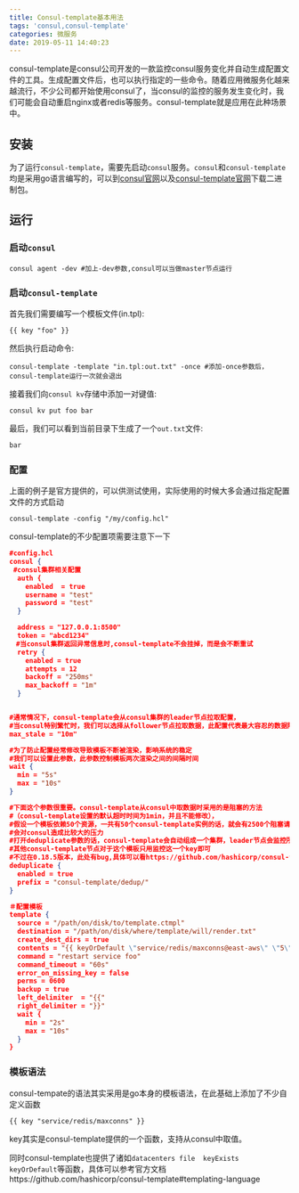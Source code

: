 ```yaml
---
title: Consul-template基本用法
tags: 'consul,consul-template'
categories: 微服务
date: 2019-05-11 14:40:23
---
```


consul-template是consul公司开发的一款监控consul服务变化并自动生成配置文件的工具。生成配置文件后，也可以执行指定的一些命令。随着应用微服务化越来越流行，不少公司都开始使用consul了，当consul的监控的服务发生变化时，我们可能会自动重启nginx或者redis等服务。consul-template就是应用在此种场景中。

## 安装

 为了运行```consul-template```，需要先启动```consul```服务。```consul```和```consul-template```均是采用go语言编写的，可以到[consul官网](https://www.consul.io/)以及[consul-template官网](https://releases.hashicorp.com/consul-template/)下载二进制包。

 ## 运行

### 启动```consul```

```shell
consul agent -dev #加上-dev参数,consul可以当做master节点运行
```

### 启动```consul-template```
首先我们需要编写一个模板文件(in.tpl):
```
{{ key "foo" }}
```
然后执行启动命令:
```shell
consul-template -template "in.tpl:out.txt" -once #添加-once参数后，consul-template运行一次就会退出
```
接着我们向```consul kv```存储中添加一对键值:
```shell
consul kv put foo bar
```
最后，我们可以看到当前目录下生成了一个```out.txt```文件:
```txt
bar
```

### 配置
上面的例子是官方提供的，可以供测试使用，实际使用的时候大多会通过指定配置文件的方式启动
```shell
consul-template -config "/my/config.hcl"
```
consul-template的不少配置项需要注意下一下
```json
#config.hcl
consul {
 #consul集群相关配置
  auth {
    enabled  = true
    username = "test"
    password = "test"
  }

  address = "127.0.0.1:8500"
  token = "abcd1234"
　#当consul集群返回异常信息时,consul-template不会挂掉，而是会不断重试
  retry {
    enabled = true
    attempts = 12
    backoff = "250ms"
    max_backoff = "1m"
  }


#通常情况下，consul-template会从consul集群的leader节点拉取配置，
#当consul特别繁忙时，我们可以选择从follower节点拉取数据，此配置代表最大容忍的数据陈旧时间
max_stale = "10m"

#为了防止配置经常修改导致模板不断被渲染，影响系统的稳定
#我们可以设置此参数，此参数控制模板两次渲染之间的间隔时间
wait {
  min = "5s"
  max = "10s"
}

#下面这个参数很重要。consul-template从consul中取数据时采用的是阻塞的方法
#（consul-template设置的默认超时时间为1min，并且不能修改），
#假设一个模板依赖50个资源，一共有50个consul-template实例的话，就会有2500个阻塞请求，
#会对consul造成比较大的压力
#打开deduplicate参数的话，consul-template会自动组成一个集群，leader节点会监控所有的资源，并将整合后的资源再存储到consul中
#其他consul-template节点对于这个模板只用监控这一个key即可
#不过在0.18.5版本，此处有bug,具体可以看https://github.com/hashicorp/consul-template/blob/master/CHANGELOG.md
deduplicate {
  enabled = true
  prefix = "consul-template/dedup/"
}

＃配置模板
template {
  source = "/path/on/disk/to/template.ctmpl"
  destination = "/path/on/disk/where/template/will/render.txt"
  create_dest_dirs = true
  contents = "{{ keyOrDefault \"service/redis/maxconns@east-aws\" \"5\" }}"
  command = "restart service foo"
  command_timeout = "60s"
  error_on_missing_key = false
  perms = 0600
  backup = true
  left_delimiter  = "{{"
  right_delimiter = "}}"
  wait {
    min = "2s"
    max = "10s"
  }
}
```

### 模板语法

consul-tempate的语法其实采用是go本身的模板语法，在此基础上添加了不少自定义函数

```
{{ key "service/redis/maxconns" }}
```

key其实是consul-template提供的一个函数，支持从consul中取值。

同时consul-template也提供了诸如```datacenters file  keyExists  keyOrDefault```等函数，具体可以参考官方文档https://github.com/hashicorp/consul-template#templating-language
